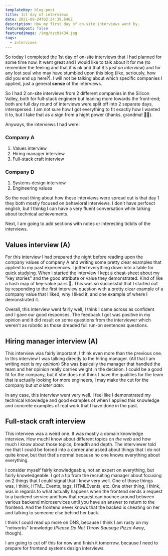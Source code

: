 ```yaml
---
templateKey: blog-post
title: 1st day of interviews
date: 2021-09-24T02:24:39.640Z
description: How my first day of on-site interviews went by.
featuredpost: false
featuredimage: /img/dsc01434.jpg
tags:
  - interviews
---
```

So today I completed the 1st day of on-site interviews that I had planned for some time now. It went great and I would like to talk about it for me (to remember the feeling and that it is ok and that *it's just an interview*) and for any lost soul who may have stumbled upon this blog (like, seriously, how did you end up here?). I will not be talking about which specific companies I applied, just a general **sense** of the interviews.

So I had 2 on-site interviews from 2 different companies  in the Silicon Valley, both for full-stack engineer but leaning more towards the front-end; both are full day round of interviews were split off into 2 separate days, interspersed. I am not sure how I got everything to fit exactly how I wanted it to, but I take that as a sign from a hight power (thanks, grandma! 👵🏻).

Anyways, the interviews I had were:

### **Company A**

1. Values interview
2. Hiring manager interview
3. Full-stack craft interview

### **Company D**

1. Systems design interview
2. Engineering values

So the neat thing about how these interviews were spread out is that day 1 they both mostly focused on behavioral interviews. I don't have perfcect english, but I thinkg I can have a very fluent conversation while talking about technical achievements.

Next, I am going to add sections with notes or interesting tidbits of the interviews.

## Values interview (A)

For this interview I had prepared the night before reading upon the company values of company A and writing some pretty clear examples that applied to my past experiences. I jotted everything down into a table for quick studying. When I started the interview I kept a cheat-sheet about my "key stories" and the good attribute or value they demonstrated. Kind of like a hash map of key-value pairs 🥴. This was so successful that I started out by responding to the first interview question with a pretty clear example of a company value that I liked, why I liked it, and one example of where I demonstrated it.

Overall, this interview went fairly well, I think I came across as confident and I gave our good responses. The feedback I got was positive in my opinion and it did result on some questions from the interviewer which weren't as robotic as those dreaded full run-on sentences questions.

## Hiring manager interview (A)

This interview was fairly important, I think even more than the previous one. In this interview I was talking directly to the hiring manager. (All that I am writing next is my *opinion*) She was basically the manager that handled the team and her opinion really carries weight in the decision. I could be a good fit for the company, but if she does not think I have the qualities for the team that is actually looking for more engineers, I may make the cut for the company but *at a later date.*

In any case, this interview went very well. I feel like I demonstrated my technical knowledge and good examples of when I applied this knowledge and concrete examples of real work that I have done in the past. 

## Full-stack craft interview

This interview was a weird one. It was mostly a domain knowledge interview. How muchI know about different topics on *the web* and how much I know about those topics; breadth and depth. The interviewer told me that I could be forced into a corner and asked about things that I do not quite know, but that that's normal because no one knows everything about everything. 

I consider myself fairly knowledgeable, not an expert on everything, but fairly knowledgeable. I got a tip from the recruiting manager about focusing on 2 things that I could signal that I knew very well. One of those things was, I think, HTML. Events, tags, HTMLEvents, etc. One other thing, I think, was in regards to what actually happens when the frontend sends a request to a backend service and how that request can bounce around between various backend microservices until you have an answer to return to the frontend. And the frontend never knows that the backed is cheating on her and talking to someone else behind her back.

I think I could read up more on DNS, because I think I am rusty on my "networks" knowledge (*Please Do Not Throw Sausage Pizza Away*, though).

I am going to cut off this for now and finish it tomorrow, because I need to prepare for frontend systems design interviews.